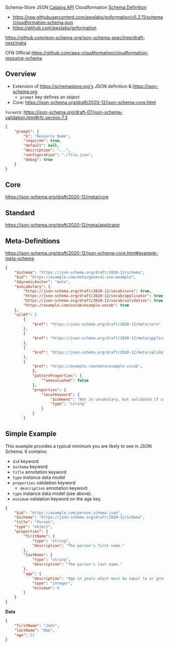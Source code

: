 Schema-Store JSON [Catalog API](https://www.schemastore.org/api/json/catalog.json)
Cloudformation [Schema Definition](https://github.com/aws-cloudformation/cloudformation-cli/blob/master/src/rpdk/core/data/schema/provider.definition.schema.v1.json)

- https://raw.githubusercontent.com/awslabs/goformation/v5.2.11/schema/cloudformation.schema.json
- https://github.com/awslabs/goformation

https://github.com/json-schema-org/json-schema-spec/tree/draft-next/meta

CFN Official https://github.com/aws-cloudformation/cloudformation-resource-schema

## Overview ##

- Extension of https://schemastore.org's JSON definition & https://json-schema.org
    - `prompt` key defines an object
- Core: https://json-schema.org/draft/2020-12/json-schema-core.html

`format`s: https://json-schema.org/draft-07/json-schema-validation.html#rfc.section.7.3

```json
{
    "prompt": {
        "$": "Resource Name",
        "required": true,
        "default": null,
        "description": "...",
        "configuration": "./file.json",
        "debug": true
    }
}
```

## Core ##

https://json-schema.org/draft/2020-12/meta/core

## Standard ##

https://json-schema.org/draft/2020-12/meta/applicator

## Meta-Definitions ##

https://json-schema.org/draft/2020-12/json-schema-core.html#example-meta-schema

```json
{
    "$schema": "https://json-schema.org/draft/2020-12/schema",
    "$id": "https://example.com/meta/general-use-example",
    "$dynamicAnchor": "meta",
    "$vocabulary": {
        "https://json-schema.org/draft/2020-12/vocab/core": true,
        "https://json-schema.org/draft/2020-12/vocab/applicator": true,
        "https://json-schema.org/draft/2020-12/vocab/validation": true,
        "https://example.com/vocab/example-vocab": true
    },
    "allOf": [
        {
            "$ref": "https://json-schema.org/draft/2020-12/meta/core"
        },
        {
            "$ref": "https://json-schema.org/draft/2020-12/meta/applicator"
        },
        {
            "$ref": "https://json-schema.org/draft/2020-12/meta/validation"
        },
        {
            "$ref": "https://example.com/meta/example-vocab",
            ],
            "patternProperties": {
                "^unevaluated": false
            },
            "properties": {
                "localKeyword": {
                    "$comment": "Not in vocabulary, but validated if used",
                    "type": "string"
                }
            }
        }
```

## Simple Example ##

This example provides a typical minimum you are likely to see in JSON Schema. It contains:

- `$id` keyword
- `$schema` keyword
- `title` annotation keyword
- `type` instance data model
- `properties` validation keyword
    - `description` annotation keyword.
- `type` instance data model (see above).
- `minimum` validation keyword on the age key.

```json
{
    "$id": "https://example.com/person.schema.json",
    "$schema": "https://json-schema.org/draft/2020-12/schema",
    "title": "Person",
    "type": "object",
    "properties": {
        "firstName": {
            "type": "string",
            "description": "The person's first name."
        },
        "lastName": {
            "type": "string",
            "description": "The person's last name."
        },
        "age": {
            "description": "Age in years which must be equal to or greater than zero.",
            "type": "integer",
            "minimum": 0
        }
    }
}
```

**Data**

```json
{
    "firstName": "John",
    "lastName": "Doe",
    "age": 21
}
```